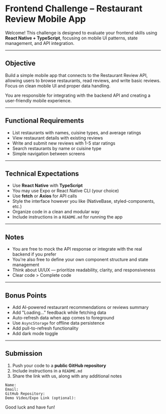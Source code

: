 # Frontend Challenge – Restaurant Review Mobile App

Welcome! This challenge is designed to evaluate your frontend skills using **React Native + TypeScript**, focusing on mobile UI patterns, state management, and API integration.

---

## Objective

Build a simple mobile app that connects to the Restaurant Review API, allowing users to browse restaurants, read reviews, and write basic reviews. Focus on clean mobile UI and proper data handling.

You are responsible for integrating with the backend API and creating a user-friendly mobile experience.

---

## Functional Requirements

- List restaurants with names, cuisine types, and average ratings
- View restaurant details with existing reviews
- Write and submit new reviews with 1-5 star ratings
- Search restaurants by name or cuisine type
- Simple navigation between screens

---

## Technical Expectations

- Use **React Native** with **TypeScript**
- You may use Expo or React Native CLI (your choice)
- Use **fetch** or **Axios** for API calls
- Style the interface however you like (NativeBase, styled-components, etc.)
- Organize code in a clean and modular way
- Include instructions in a `README.md` for running the app

---

## Notes

- You are free to mock the API response or integrate with the real backend if you prefer
- You're also free to define your own component structure and state management
- Think about UI/UX — prioritize readability, clarity, and responsiveness
- Clear code > Complete code

---

## Bonus Points

- Add AI-powered restaurant recommendations or reviews summary
- Add "Loading..." feedback while fetching data
- Auto-refresh data when app comes to foreground
- Use `AsyncStorage` for offline data persistence
- Add pull-to-refresh functionality
- Add dark mode toggle

---

## Submission

1. Push your code to a **public GitHub repository**
2. Include instructions in a `README.md`
3. Share the link with us, along with any additional notes

```
Name:
Email:
GitHub Repository:
Demo Video/Expo Link (optional):
```

Good luck and have fun!